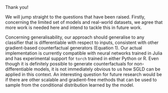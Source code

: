 Thank you!

We will jump straight to the questions that have been raised. Firstly, concerning the limited set of models and real-world datasets, we agree that more work is needed here and intend to tackle this in future work. 

Concerning generalisability, our approach should generalise to any classifier that is differentiable with respect to inputs, consistent with other gradient-based counterfactual generators (Equation 1). Our actual implementation is currently compatible with neural networks trained in Julia and has experimental support for `torch` trained in either Python or R. Even though it is definitely possible to generate counterfactuals for non-differentiable models, it is not immediately obvious to us how SGLD can be applied in this context. An interesting question for future research would be if there are other scalable and gradient-free methods that can be used to sample from the conditional distribution learned by the model. 